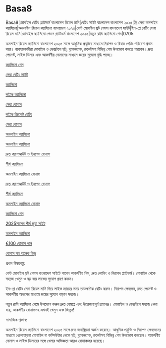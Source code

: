 # Basa8
Basa8|মোবাইল বেটিং প্ল্যাটফর্ম বাংলাদেশ রিয়েল মানি|বেটিং সাইট বাংলাদেশ বাংলাদেশ ২০২৫|ফ্রি সেরা অনলাইন ক্যাসিনো|অনলাইন রিয়েল ক্যাসিনো বাংলাদেশ ২০২৫|বেস্ট মোবাইল স্লট গেমস বাংলাদেশ সাইট|ইন-প্লে বেটিং সেবা রিয়েল মানি|মোবাইল ক্যাসিনো গেমস প্ল্যাটফর্ম বাংলাদেশ ২০২৫|নতুন রামি ক্যাসিনো গেম|0705

অনলাইন রিয়েল ক্যাসিনো বাংলাদেশ ২০২৫ সালে আধুনিক প্রযুক্তির মাধ্যমে নিরাপদ ও বিশ্বস্ত গেমিং পরিবেশ প্রদান করে। ব্যবহারকারীরা মোবাইল ও ডেক্সটপে স্লট, ব্ল্যাকজ্যাক, রুলেটসহ বিভিন্ন গেম উপভোগ করতে পারবেন। দ্রুত পেমেন্ট, লাইভ ডিলার এবং আকর্ষণীয় বোনাসের মাধ্যমে জয়ের সুযোগ বৃদ্ধি পাচ্ছে।

<a href="https://basa8pc.com/">ক্যাসিনো গেম</a>

<a href="https://basa8pc.net/">সেরা বেটিং সাইট</a>

<a href="https://basa8live.com/">ক্যাসিনো</a>

<a href="https://basa8live.net/">লাইভ ক্যাসিনো</a>

<a href="https://basa8uk.net/">সেরা বোনাস</a>

<a href="https://basa8uk.com/">লাইভ ক্রিকেট বেটিং</a>

<a href="https://basa8uk.net/">সেরা বোনাস</a>

<a href="https://basa8hub.com/">অনলাইন ক্যাসিনো</a>

<a href="https://basa8sx.com/">অনলাইন ক্যাসিনো</a>

<a href="https://basa8sx.net/">দ্রুত ক্যাশআউট ও ইনগেম বোনাস</a>

<a href="https://basa8wap.net/">শীর্ষ ক্যাসিনো</a>

<a href="https://basa8wap.com/">অনলাইন ক্যাসিনো বোনাস</a>

<a href="https://basa8sx.net/">দ্রুত ক্যাশআউট ও ইনগেম বোনাস</a>

<a href="https://basa8wap.net/">শীর্ষ ক্যাসিনো</a>

<a href="https://basa8wap.com/">অনলাইন ক্যাসিনো বোনাস</a>

<a href="https://basa8pc.com/">ক্যাসিনো গেম</a>

<a href="https://basa8now.com/">2025সালের শীর্ষ জুয়া সাইট</a>

<a href="https://basa8now.net/">অনলাইন ক্যাসিনো </a>

<a href="https://basa8pro.com/">€100 বোনাস পান</a>

<a href="https://basa8pro.net/">বোনাস সহ অনেক কিছু</a>

প্রধান বিষয়বস্তু:

বেস্ট মোবাইল স্লট গেমস বাংলাদেশ সাইটে পাবেন আকর্ষণীয় থিম, দ্রুত লোডিং ও নিরাপদ প্ল্যাটফর্ম। মোবাইল থেকে সহজে খেলুন ও বড় জয় লাভের সুযোগ গ্রহণ করুন।

ইন-প্লে বেটিং সেবা রিয়েল মানি দিয়ে লাইভ ম্যাচের সময় তাত্ক্ষণিক বেটিং করুন। নিরাপদ লেনদেন, দ্রুত পেমেন্ট ও আকর্ষণীয় অডসের মাধ্যমে জয়ের সুযোগ বাড়ান সহজে।

নতুন রামি ক্যাসিনো গেমে উপভোগ করুন দ্রুত গেমপ্লে এবং উত্তেজনাপূর্ণ চ্যালেঞ্জ। মোবাইল ও ডেক্সটপে সহজে খেলা যায়, আকর্ষণীয় বোনাসসহ এখনই খেলুন এবং জিতুন!

সামাজিক প্রভাব:

অনলাইন রিয়েল ক্যাসিনো বাংলাদেশ ২০২৫ সালে দ্রুত জনপ্রিয়তা অর্জন করেছে। আধুনিক প্রযুক্তি ও নিরাপদ লেনদেনের মাধ্যমে খেলোয়াড়রা মোবাইল বা কম্পিউটার থেকে স্লট, ব্ল্যাকজ্যাক, রুলেটসহ বিভিন্ন গেম উপভোগ করছেন। আকর্ষণীয় বোনাস ও লাইভ ডিলারের সঙ্গে খেলার অভিজ্ঞতা আরও রোমাঞ্চকর হয়েছে।
